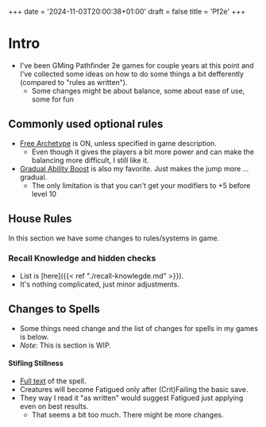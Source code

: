 +++
date = '2024-11-03T20:00:38+01:00'
draft = false
title = 'Pf2e'
+++

# Intro

- I've been GMing Pathfinder 2e games for couple years at this point and I've collected some ideas on how to do some things a bit defferently (compared to "rules as written").
  - Some changes might be about balance, some about ease of use, some for fun


## Commonly used optional rules

- [Free Archetype](https://2e.aonprd.com/Rules.aspx?ID=2751) is ON, unless specified in game description.
  - Even though it gives the players a bit more power and can make the balancing more difficult, I still like it.
- [Gradual Ability Boost](https://2e.aonprd.com/Rules.aspx?ID=1300) is also my favorite. Just makes the jump more ... gradual.
  - The only limitation is that you can't get your modifiers to +5 before level 10

## House Rules

In this section we have some changes to rules/systems in game.

### Recall Knowledge and hidden checks

- List is [here]({{< ref "./recall-knowlegde.md" >}}).
- It's nothing complicated, just minor adjustments.

## Changes to Spells

- Some things need change and the list of changes for spells in my games is below.
- *Note:* This is section is WIP.

#### Stifling Stillness

- [Full text](https://2e.aonprd.com/Spells.aspx?ID=1322) of the spell.
- Creatures will become Fatigued only after (Crit)Failing the basic save.
- They way I read it "as written" would suggest Fatigued just applying even on best results.
  - That seems a bit too much. There might be more changes.
